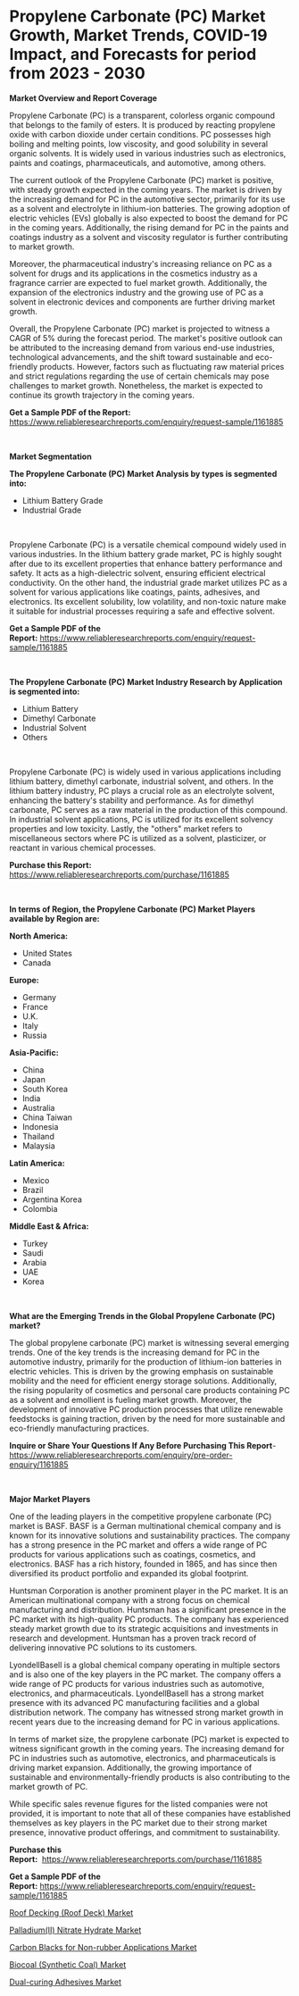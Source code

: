 <p><h1>Propylene Carbonate (PC) Market Growth, Market Trends, COVID-19 Impact, and Forecasts for period from 2023 - 2030</h1></p><p><strong>Market Overview and Report Coverage</strong></p>
<p><p>Propylene Carbonate (PC) is a transparent, colorless organic compound that belongs to the family of esters. It is produced by reacting propylene oxide with carbon dioxide under certain conditions. PC possesses high boiling and melting points, low viscosity, and good solubility in several organic solvents. It is widely used in various industries such as electronics, paints and coatings, pharmaceuticals, and automotive, among others.</p><p>The current outlook of the Propylene Carbonate (PC) market is positive, with steady growth expected in the coming years. The market is driven by the increasing demand for PC in the automotive sector, primarily for its use as a solvent and electrolyte in lithium-ion batteries. The growing adoption of electric vehicles (EVs) globally is also expected to boost the demand for PC in the coming years. Additionally, the rising demand for PC in the paints and coatings industry as a solvent and viscosity regulator is further contributing to market growth.</p><p>Moreover, the pharmaceutical industry's increasing reliance on PC as a solvent for drugs and its applications in the cosmetics industry as a fragrance carrier are expected to fuel market growth. Additionally, the expansion of the electronics industry and the growing use of PC as a solvent in electronic devices and components are further driving market growth.</p><p>Overall, the Propylene Carbonate (PC) market is projected to witness a CAGR of 5% during the forecast period. The market's positive outlook can be attributed to the increasing demand from various end-use industries, technological advancements, and the shift toward sustainable and eco-friendly products. However, factors such as fluctuating raw material prices and strict regulations regarding the use of certain chemicals may pose challenges to market growth. Nonetheless, the market is expected to continue its growth trajectory in the coming years.</p></p>
<p><strong>Get a Sample PDF of the Report:</strong> <a href="https://www.reliableresearchreports.com/enquiry/request-sample/1161885">https://www.reliableresearchreports.com/enquiry/request-sample/1161885</a></p>
<p>&nbsp;</p>
<p><strong>Market Segmentation</strong></p>
<p><strong>The Propylene Carbonate (PC) Market Analysis by types is segmented into:</strong></p>
<p><ul><li>Lithium Battery Grade</li><li>Industrial Grade</li></ul></p>
<p>&nbsp;</p>
<p><p>Propylene Carbonate (PC) is a versatile chemical compound widely used in various industries. In the lithium battery grade market, PC is highly sought after due to its excellent properties that enhance battery performance and safety. It acts as a high-dielectric solvent, ensuring efficient electrical conductivity. On the other hand, the industrial grade market utilizes PC as a solvent for various applications like coatings, paints, adhesives, and electronics. Its excellent solubility, low volatility, and non-toxic nature make it suitable for industrial processes requiring a safe and effective solvent.</p></p>
<p><strong>Get a Sample PDF of the Report:</strong>&nbsp;<a href="https://www.reliableresearchreports.com/enquiry/request-sample/1161885">https://www.reliableresearchreports.com/enquiry/request-sample/1161885</a></p>
<p>&nbsp;</p>
<p><strong>The Propylene Carbonate (PC) Market Industry Research by Application is segmented into:</strong></p>
<p><ul><li>Lithium Battery</li><li>Dimethyl Carbonate</li><li>Industrial Solvent</li><li>Others</li></ul></p>
<p>&nbsp;</p>
<p><p>Propylene Carbonate (PC) is widely used in various applications including lithium battery, dimethyl carbonate, industrial solvent, and others. In the lithium battery industry, PC plays a crucial role as an electrolyte solvent, enhancing the battery's stability and performance. As for dimethyl carbonate, PC serves as a raw material in the production of this compound. In industrial solvent applications, PC is utilized for its excellent solvency properties and low toxicity. Lastly, the "others" market refers to miscellaneous sectors where PC is utilized as a solvent, plasticizer, or reactant in various chemical processes.</p></p>
<p><strong>Purchase this Report:</strong>&nbsp; <a href="https://www.reliableresearchreports.com/purchase/1161885">https://www.reliableresearchreports.com/purchase/1161885</a></p>
<p>&nbsp;</p>
<p><strong>In terms of Region, the Propylene Carbonate (PC) Market Players available by Region are:</strong></p>
<p>
    <p> <strong> North America: </strong>
        <ul>
            <li>United States</li>
            <li>Canada</li>
        </ul>
        </p> 
    <p> <strong> Europe: </strong>
        <ul>
            <li>Germany</li>
            <li>France</li>
            <li>U.K.</li>
            <li>Italy</li>
            <li>Russia</li>
        </ul>
        </p> 
    <p> <strong> Asia-Pacific: </strong>
        <ul>
            <li>China</li>
            <li>Japan</li>
            <li>South Korea</li>
            <li>India</li>
            <li>Australia</li>
            <li>China Taiwan</li>
            <li>Indonesia</li>
            <li>Thailand</li>
            <li>Malaysia</li>
        </ul>
        </p> 
    <p> <strong> Latin America: </strong>
        <ul>
            <li>Mexico</li>
            <li>Brazil</li>
            <li>Argentina Korea</li>
            <li>Colombia</li>
        </ul>
        </p> 
    <p> <strong> Middle East & Africa: </strong>
        <ul>
            <li>Turkey</li>
            <li>Saudi</li>
            <li>Arabia</li>
            <li>UAE</li>
            <li>Korea</li>
        </ul>
    </p>
    </p>
<p>&nbsp;</p>
<p><strong>What are the Emerging Trends in the Global Propylene Carbonate (PC) market?</strong></p>
<p><p>The global propylene carbonate (PC) market is witnessing several emerging trends. One of the key trends is the increasing demand for PC in the automotive industry, primarily for the production of lithium-ion batteries in electric vehicles. This is driven by the growing emphasis on sustainable mobility and the need for efficient energy storage solutions. Additionally, the rising popularity of cosmetics and personal care products containing PC as a solvent and emollient is fueling market growth. Moreover, the development of innovative PC production processes that utilize renewable feedstocks is gaining traction, driven by the need for more sustainable and eco-friendly manufacturing practices.</p></p>
<p><strong>Inquire or Share Your Questions If Any Before Purchasing This Report</strong>- <a href="https://www.reliableresearchreports.com/enquiry/pre-order-enquiry/1161885">https://www.reliableresearchreports.com/enquiry/pre-order-enquiry/1161885</a></p>
<p>&nbsp;</p>
<p><strong>Major Market Players</strong></p>
<p><p>One of the leading players in the competitive propylene carbonate (PC) market is BASF. BASF is a German multinational chemical company and is known for its innovative solutions and sustainability practices. The company has a strong presence in the PC market and offers a wide range of PC products for various applications such as coatings, cosmetics, and electronics. BASF has a rich history, founded in 1865, and has since then diversified its product portfolio and expanded its global footprint.</p><p>Huntsman Corporation is another prominent player in the PC market. It is an American multinational company with a strong focus on chemical manufacturing and distribution. Huntsman has a significant presence in the PC market with its high-quality PC products. The company has experienced steady market growth due to its strategic acquisitions and investments in research and development. Huntsman has a proven track record of delivering innovative PC solutions to its customers.</p><p>LyondellBasell is a global chemical company operating in multiple sectors and is also one of the key players in the PC market. The company offers a wide range of PC products for various industries such as automotive, electronics, and pharmaceuticals. LyondellBasell has a strong market presence with its advanced PC manufacturing facilities and a global distribution network. The company has witnessed strong market growth in recent years due to the increasing demand for PC in various applications.</p><p>In terms of market size, the propylene carbonate (PC) market is expected to witness significant growth in the coming years. The increasing demand for PC in industries such as automotive, electronics, and pharmaceuticals is driving market expansion. Additionally, the growing importance of sustainable and environmentally-friendly products is also contributing to the market growth of PC.</p><p>While specific sales revenue figures for the listed companies were not provided, it is important to note that all of these companies have established themselves as key players in the PC market due to their strong market presence, innovative product offerings, and commitment to sustainability.</p></p>
<p><strong>Purchase this Report:</strong>&nbsp;&nbsp;<a href="https://www.reliableresearchreports.com/purchase/1161885">https://www.reliableresearchreports.com/purchase/1161885</a></p>
<p></p>
<p><strong>Get a Sample PDF of the Report:</strong>&nbsp;<a href="https://www.reliableresearchreports.com/enquiry/request-sample/1161885">https://www.reliableresearchreports.com/enquiry/request-sample/1161885</a></p>
<p><p><a href="https://github.com/AKSHATREPORTPRIME/Market-Research-Report-List-2/blob/main/roof-decking-roof-deck-market.md">Roof Decking (Roof Deck) Market</a></p><p><a href="https://github.com/Chiragrp26/Market-Research-Report-List-2/blob/main/palladiumii-nitrate-hydrate-market.md">Palladium(II) Nitrate Hydrate Market</a></p><p><a href="https://github.com/FassouRP/Market-Research-Report-List-2/blob/main/carbon-blacks-for-non-rubber-applications-market.md">Carbon Blacks for Non-rubber Applications Market</a></p><p><a href="https://github.com/lilstefpacute/Market-Research-Report-List-2/blob/main/biocoal-synthetic-coal-market.md">Biocoal (Synthetic Coal) Market</a></p><p><a href="https://github.com/rexevange/Market-Research-Report-List-2/blob/main/dual-curing-adhesives-market.md">Dual-curing Adhesives Market</a></p></p>